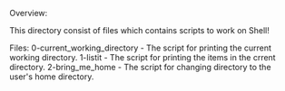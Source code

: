 Overview:

This directory consist of files which contains scripts to work on Shell!

Files:
0-current_working_directory - The script for printing the current working directory.
1-listit - The script for printing the items in the crrent directory.
2-bring_me_home - The script for changing directory to the user's home directory.

